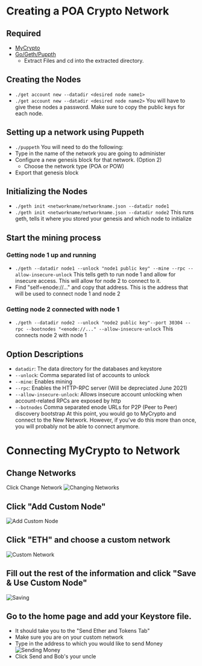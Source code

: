 
# Creating a POA Crypto Network

## Required
- [MyCrypto](https://download.mycrypto.com/)
- [Go/Geth/Puppth](https://geth.ethereum.org/downloads/) 
    - Extract Files and cd into the extracted directory.
    
## Creating the Nodes
- `./get account new --datadir <desired node name1>`
- `./get account new --datadir <desired node name2>`
You will have to give these nodes a password.
Make sure to copy the public keys for each node.

## Setting up a network using Puppeth
- `./puppeth`
You will need to do the following:
- Type in the name of the network you are going to administer
- Configure a new genesis block for that network. (Option 2)
    - Choose the network type (POA or POW) 
- Export that genesis block

## Initializing the Nodes
- `./geth init <networkname/networkname.json --datadir node1` 
- `./geth init <networkname/networkname.json --datadir node2` 
This runs geth, tells it where you stored your genesis and which node to initialize

## Start the mining process
### Getting node 1 up and running
- `./geth --datadir node1 --unlock "node1 public key" --mine --rpc --allow-insecure-unlock`
This tells geth to run node 1 and allow for insecure access. This will allow for node 2 to connect to it.
- Find "self=enode://..." and copy that address. This is the address that will be used to connect node 1 and node 2
### Getting node 2 connected with node 1
- `./geth --datadir node2 --unlock "node2 public key"--port 30304 --rpc --bootnodes "<enode://..." --allow-insecure-unlock`
This connects node 2 with node 1
## Option Descriptions
- `datadir`: The data directory for the databases and keystore
- `--unlock`: Comma separated list of accounts to unlock
- `--mine`: Enables mining
- `--rpc`: Enables the HTTP-RPC server (Will be depreciated June 2021)
- `--allow-insecure-unlock`: Allows insecure account unlocking when account-related RPCs are exposed by http
- `--botnodes` Comma separated enode URLs for P2P (Peer to Peer) discovery bootstrap
At this point, you would go to MyCrypto and connect to the New Network. However, if you've do this more than once, you will probably not be able to connect anymore.

# Connecting MyCrypto to Network
## Change Networks
Click Change Network
![Changing Networks]('Screenshots/Connect_MyCrypto-01.png')
##  Click "Add Custom Node"
![Add Custom Node]('Screenshots/Connect_MyCrypto-02.png')
## Click "ETH" and choose a custom network
![Custom Network]('Screenshots/Connect_MyCrypto-03.png')
## Fill out the rest of the information and click "Save & Use Custom Node"
![Saving]('Screenshots/Connect_MyCrypto-04.png')
## Go to the home page and add your Keystore file.
- It should take you to the "Send Ether and Tokens Tab"
- Make sure you are on your custom network
- Type in the address to which you would like to send Money
![Sending Money]('Screenshots/Connect_MyCrypto-07.png')
- Click Send and Bob's your uncle
